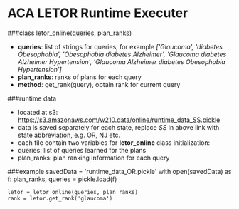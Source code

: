 # ACA LETOR Runtime Executer

###class
    letor_online(queries, plan_ranks)
- **queries**: list of strings for queries, for example
    _['Glaucoma',
      'diabetes Obesophobia',
      'Obesophobia diabetes Alzheimer',
      'Glaucoma diabetes Alzheimer Hypertension',
      'Glaucoma Alzheimer diabetes Obesophobia Hypertension']_
- **plan_ranks**: ranks of plans for each query
- **method**: get_rank(query), obtain rank for current query

###runtime data
- located at s3: https://s3.amazonaws.com/w210.data/online/runtime_data_SS.pickle
- data is saved separately for each state, replace _SS_ in above link with state abbreviation, e.g. OR, NJ etc.
- each file contain two variables for **letor_online** class initialization:
 - queries: list of queries learned for the plans
 - plan_ranks: plan ranking information for each query

###example
    savedData = 'runtime_data_OR.pickle'
    with open(savedData) as f:
        plan_ranks, queries = pickle.load(f)

    letor = letor_online(queries, plan_ranks)
    rank = letor.get_rank('glaucoma')
